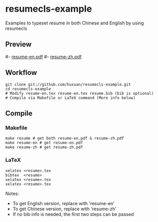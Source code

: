 # resumecls-example

Examples to typeset resume in both Chinese and English by using resumecls

## Preview

#- [resume-en.pdf](https://github.com/huxuan/resumecls-example/blob/master/resume-en.pdf?raw=true)
#- [resume-zh.pdf](https://github.com/huxuan/resumecls-example/blob/master/resume-zh.pdf?raw=true)

## Workflow

```shell
git clone git://github.com/huxuan/resumecls-example.git
cd resumecls-example
# Modify resume-en.tex resume-en.tex resume.bib (bib is optional)
# Compile via Makefile or LaTeX command (More info below)
```

## Compile

### Makefile

```shell
make resume # get both resume-en.pdf & resume-zh.pdf
make resume-en # get resume-en.pdf
make resume-zh # get resume-zh.pdf
```

### LaTeX

```shell
xelatex <resume>.tex
bibtex  <resume>
xelatex <resume>.tex
xelatex <resume>.tex
```

Notes:

- To get English version, replace <resume> with 'resume-en'
- To get Chinese version, replace <resume> with 'resume-zh'
- If no bib info is needed, the first two steps can be passed
